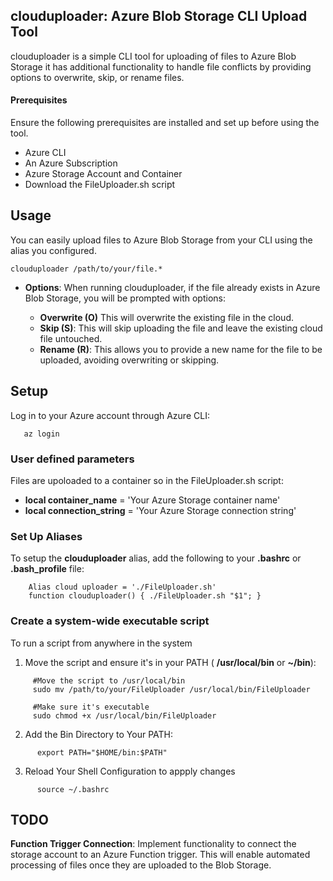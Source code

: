 ## clouduploader: Azure Blob Storage CLI Upload Tool
clouduploader is a simple CLI tool for uploading of files to Azure Blob Storage it has additional functionality to handle file conflicts 
by providing options to overwrite, skip, or rename files.

#### Prerequisites
Ensure the following prerequisites are installed and set up before using the tool.
* Azure CLI
* An Azure Subscription
* Azure Storage Account and Container
* Download the FileUploader.sh script

## Usage
You can easily upload files to Azure Blob Storage from your CLI using the alias you configured.
    
    clouduploader /path/to/your/file.*

* **Options**:
    When running clouduploader, if the file already exists in Azure Blob Storage, you will be prompted with options:
    
    * **Overwrite (O)** This will overwrite the existing file in the cloud.
    * **Skip (S)**: This will skip uploading the file and leave the existing cloud file untouched.
    * **Rename (R)**: This allows you to provide a new name for the file to be uploaded, avoiding overwriting or skipping.
      
## Setup
Log in to your Azure account through Azure CLI:
 ```  
    az login 
 ```

### User defined parameters
Files are upoloaded to a container so in the FileUploader.sh script: 
* **local container_name** = 'Your Azure Storage  container name'
* **local connection_string** = 'Your Azure Storage connection string'


### Set Up Aliases
To setup the **clouduploader** alias, add the following to your **.bashrc** 
or **.bash_profile** file:

```
    Alias cloud uploader = './FileUploader.sh' 
    function clouduploader() { ./FileUploader.sh "$1"; }
```
### Create a system-wide executable script
To run a script from anywhere in the system

  1. Move the script and ensure it's in your PATH ( **/usr/local/bin** or **~/bin**):
  
```
     #Move the script to /usr/local/bin
     sudo mv /path/to/your/FileUploader /usr/local/bin/FileUploader
      
     #Make sure it's executable
     sudo chmod +x /usr/local/bin/FileUploader
```
  
  2. Add the Bin Directory to Your PATH:
```
      export PATH="$HOME/bin:$PATH"
```
  3. Reload Your Shell Configuration to appply changes
     
```
      source ~/.bashrc
```

## TODO

**Function Trigger Connection**: 
Implement functionality to connect the storage account to an Azure Function trigger. This will enable automated processing of files once they are uploaded to the Blob Storage.


